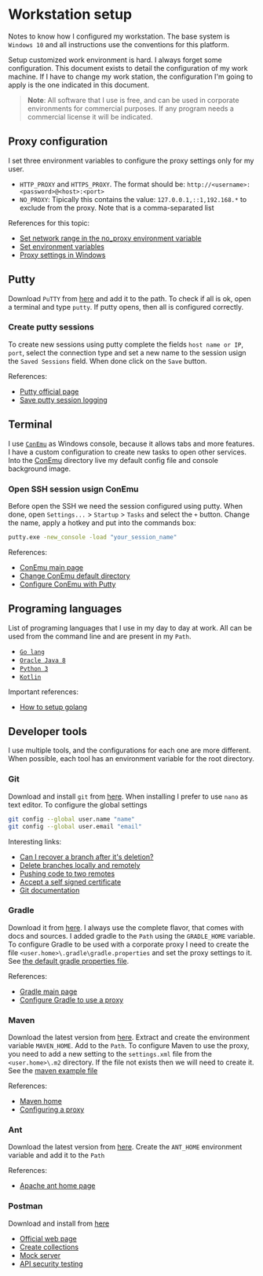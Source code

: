 # Workstation setup
Notes to know how I configured my workstation. The base system is `Windows 10` and all instructions use the conventions for this platform. 

Setup customized work environment is hard. I always forget some configuration. This document exists to detail the configuration of my work machine. If I have to change my work station, the configuration I'm going to apply is the one indicated in this document.

> **Note**: All software that I use is free, and can be used in corporate environments for commercial purposes. If any program needs a commercial license it will be indicated.

## Proxy configuration
I set three environment variables to configure the proxy settings only for my user.
* `HTTP_PROXY` and `HTTPS_PROXY`. The format should be: 
`http://<username>:<password>@<host>:<port>`
* `NO_PROXY`: Tipically this contains the value: `127.0.0.1,::1,192.168.*` to exclude from the proxy. Note that is a comma-separated list

References for this topic:
* [Set network range in the no_proxy environment variable](https://unix.stackexchange.com/questions/23452/set-a-network-range-in-the-no-proxy-environment-variable)
* [Set environment variables](https://msdn.microsoft.com/es-es/library/hh272656(v=vs.120).aspx)
* [Proxy settings in Windows](https://www.calazan.com/how-to-set-the-proxy-settings-in-windows-via-command-line/)

## Putty
Download `PuTTY` from [here](http://www.putty.org/) and add it to the path. To check if all is ok, open a terminal and type `putty`. If putty opens, then all is configured correctly.

### Create putty sessions
To create new sessions using putty complete the fields `host name or IP`, `port`, select the connection type and set a new name to the session usign the `Saved Sessions` field. When done click on the `Save` button.

References:
* [Putty official page](http://www.putty.org/)
* [Save putty session logging](https://stackoverflow.com/questions/21231877/saving-the-putty-session-logging)

## Terminal
I use [`ConEmu`](https://conemu.github.io/) as Windows console, because it allows tabs and more features. I have a custom configuration to create new tasks to open other services. Into the [ConEmu](conemu) directory live my default config file and console background image.

### Open SSH session usign ConEmu
Before open the SSH we need the session configured using putty. When done, open `Settings...` > `Startup` > `Tasks` and select the `+` button. Change the name, apply a hotkey and put into the commands box:
```bat
putty.exe -new_console -load "your_session_name"
```

References:
* [ConEmu main page](https://conemu.github.io/)
* [Change ConEmu default directory](https://superuser.com/questions/482325/change-conemus-default-start-directory)
* [Configure ConEmu with Putty](http://thecrumb.com/2013/03/04/configuring-conemu-and-putty/)

## Programing languages
List of programing languages that I use in my day to day at work. All can be used from the command line and are present in my `Path`.
* [`Go lang`](https://golang.org/)
* [`Oracle Java 8`](http://www.oracle.com/technetwork/es/java/javase/downloads/index.html)
* [`Python 3`](https://www.python.org/downloads/)
* [`Kotlin`](https://kotlinlang.org/)

Important references:
* [How to setup golang](https://golang.org/doc/install)

## Developer tools
I use multiple tools, and the configurations for each one are more different. When possible, each tool has an environment variable for the root directory.

### Git
Download and install `git` from [here](https://git-scm.com/download/win). When installing I prefer to use `nano` as text editor. To configure the global settings
```sh
git config --global user.name "name"
git config --global user.email "email"
```
Interesting links:
* [Can I recover a branch after it's deletion?](https://stackoverflow.com/questions/3640764/can-i-recover-a-branch-after-its-deletion-in-git/3640806#3640806)
* [Delete branches locally and remotely](https://stackoverflow.com/questions/2003505/how-do-i-delete-a-git-branch-both-locally-and-remotely/2003515#2003515)
* [Pushing code to two remotes](https://stackoverflow.com/questions/14290113/git-pushing-code-to-two-remotes/14290145#14290145)
* [Accept a self signed certificate](https://stackoverflow.com/questions/11621768/how-can-i-make-git-accept-a-self-signed-certificate/11622001#11622001)
* [Git documentation](https://git-scm.com/docs)

### Gradle
Download it from [here](https://gradle.org/install/). I always use the complete flavor, that comes with docs and sources. I added gradle to the `Path` using the `GRADLE_HOME` variable. To configure Gradle to be used with a corporate proxy I need to create the file `<user.home>\.gradle\gradle.properties` and set the proxy settings to it. See [the default gradle properties file](gradle).

References:
* [Gradle main page](https://gradle.org/)
* [Configure Gradle to use a proxy](https://docs.gradle.org/current/userguide/build_environment.html)

### Maven
Download the latest version from [here](https://maven.apache.org/download.cgi). Extract and create the environment variable `MAVEN_HOME`. Add to the `Path`. To configure Maven to use the proxy, you need to add a new setting to the `settings.xml` file from the `<user.home>\.m2` directory. If the file not exists then we will need to create it. See the [maven example file](maven)

References:
* [Maven home](https://maven.apache.org/)
* [Configuring a proxy](https://maven.apache.org/guides/mini/guide-proxies.html)

### Ant
Download the latest version from [here](http://ant.apache.org/bindownload.cgi). Create the `ANT_HOME` environment variable and add it to the `Path`

References:
* [Apache ant home page](http://ant.apache.org/)

### Postman
Download and install from [here](https://www.getpostman.com/)
* [Official web page](https://www.getpostman.com/)
* [Create collections](https://www.getpostman.com/docs/postman/collections/creating_collections)
* [Mock server](https://www.getpostman.com/docs/postman/mock_servers/setting_up_mock)
* [API security testing](https://blog.smartbear.com/apis/api-security-testing-how-to-hack-an-api-and-get-away-with-it-part-1-of-3/)
